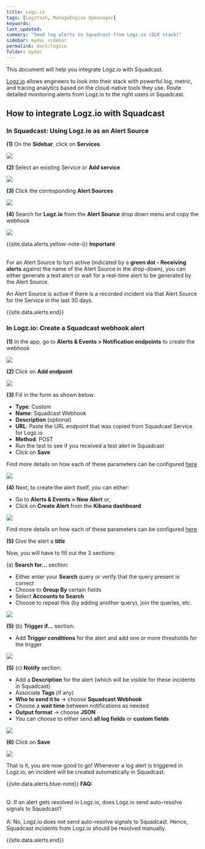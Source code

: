 ```yaml
---
title: Logz.io
tags: [Logstash, ManageEngine-Opmanager]
keywords: 
last_updated: 
summary: "Send log alerts to Squadcast from Logz.io (ELK stack)"
sidebar: mydoc_sidebar
permalink: docs/logzio
folder: mydoc
---
```


This document will help you integrate Logz.io with Squadcast.
 
[Logz.io](https://logz.io/) allows engineers to look into their stack with powerful log, metric, and tracing analytics based on the cloud-native tools they use. 
Route detailed monitoring alerts from Logz.io to the right users in Squadcast.

## How to integrate Logz.io with Squadcast

### In Squadcast: Using Logz.io as an Alert Source

**(1)** On the **Sidebar**, click on **Services**.

![](images/integration_1-1.png)

**(2)** Select an existing Service or **Add service** 

![](images/integration_1-2.png)

**(3)** Click the corresponding **Alert Sources**

![](images/integration_1.png)

**(4)** Search for **Logz.io** from  the **Alert Source** drop down menu and copy the webhook 

![](images/logzio_1.png)

{{site.data.alerts.yellow-note-i}}
<b>Important</b><br/><br/>
<p>For an Alert Source to turn active (indicated by a <b>green dot - Receiving alerts</b> against the name of the Alert Source in the drop-down), you can either generate a test alert or wait for a real-time alert to be generated by the Alert Source.</p>
<p>An Alert Source is active if there is a recorded incident via that Alert Source for the Service in the last 30 days.</p>
{{site.data.alerts.end}}

### In Logz.io: Create a Squadcast webhook alert

**(1)** In the app, go to **Alerts & Events > Notification endpoints** to create the webhook

![](images/logzio_2.png)

**(2)** Click on **Add endpoint**

![](images/logzio_3.png)

**(3)** Fill in the form as shown below:

- **Type**: Custom
- **Name**: Squadcast Webhook
- **Description** (optional)
- **URL**: Paste the URL endpoint that was copied from Squadcast Service for Logz.io
- **Method**: POST
- Run the test to see if you received a test alert in Squadcast
- Click on **Save**

Find more details on how each of these parameters can be configured [here](https://docs.logz.io/user-guide/integrations/custom-endpoints.html)

![](images/logzio_4.png)

**(4)** Next, to create the alert itself, you can either: 

- Go to **Alerts & Events > New Alert** or,
- Click on **Create Alert** from the **Kibana dashboard**

![](images/logzio_5.png)

Find more details on how each of these parameters can be configured [here](https://docs.logz.io/user-guide/alerts/configure-an-alert.html)

**(5)** Give the alert a **title**

Now, you will have to fill out the 3 sections:
    
(a) **Search for...** section:
    
- Either enter your **Search** query or verify that the query present is correct
- Choose to **Group By** certain fields
- Select **Accounts to Search**
- Choose to repeat this (by adding another query), join the queries, etc.

![](images/logzio_6.png)

**(5)** (b) **Trigger if...** section:

- Add **Trigger conditions** for the alert and add one or more thresholds for the trigger

![](images/logzio_7.png)

**(5)** (c) **Notify** section:

- Add a **Description** for the alert (which will be visible for these incidents in Squadcast)
- Associate **Tags** (if any)
- **Who to send it to** -> choose **Squadcast Webhook**
- Choose a **wait time** between notifications as needed
- **Output format** -> choose **JSON**
- You can choose to either send **all log fields** or **custom fields** 

![](images/logzio_8.png)

**(6)** Click on **Save**

![](images/logzio_9.png)

That is it, you are now good to go! Whenever a log alert is triggered in Logz.io, an incident will be created automatically in Squadcast.

{{site.data.alerts.blue-note}}
<b>FAQ:</b>
<br/><br/><p>Q: If an alert gets resolved in Logz.io, does Logz.io send auto-resolve signals to Squadcast?<br/><br/>A: No, Logz.io does not send auto-resolve signals to Squadcast. Hence, Squadcast incidents from Logz.io should be resolved manually.</p>
{{site.data.alerts.end}}